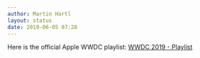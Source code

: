 ```yaml
---
author: Martin Hartl
layout: status
date: 2019-06-05 07:28
---
```

Here is the official Apple WWDC playlist:
[WWDC 2019 - Playlist](https://music.apple.com/de/playlist/wwdc-2019/pl.6be3fe3eebe64a81bebd26d1ebf486c5?l=en)